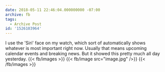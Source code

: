 ```yaml
---
date: 2018-05-11 22:46:04.000000000 -07:00
archive: fb
tags: 
  - Archive Post
id: '1526103964'
---
```


I use the 'Siri' face on my watch, which sort of automatically shows whatever is most important right now. Usually that means upcoming calendar events and breaking news. But it showed this pretty much all day yesterday.
{{< fb/images >}}
{{< fb/image src="image.jpg" />}}
{{< /fb/images >}}
